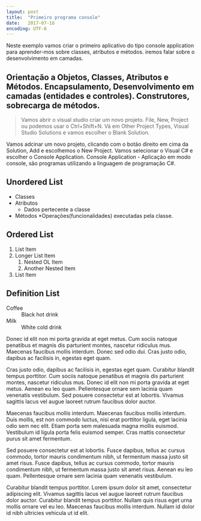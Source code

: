 ```yaml
---
layout: post
title:  "Primeiro programa console"
date:   2017-07-16
encoding: UTF-8
---
```


<p class="intro"><span class="dropcap">N</span>este exemplo vamos criar o primeiro aplicativo do tipo console application para aprender-mos sobre classes, atributos e métodos. iremos falar sobre
o desenvolvimento em camadas.</p>


## Orientação a Objetos, Classes, Atributos e Métodos. Encapsulamento, Desenvolvimento em camadas (entidades e controles). Construtores, sobrecarga de métodos.


<blockquote>Vamos abrir o visual studio criar um novo projeto. File, New, Project ou podemos usar o Ctrl+Shift+N. Vá em Other Project Types, Visual Studio Solutions e vamos escolher o Blank Solution.</blockquote>

Vamos adcinar um novo projeto, clicando com o botão direito em cima da Solution, Add e escolhemos o New Project. Vamos selecionar o Visual C# e escolher o Console Application.
Console Application - Aplicação em modo console, são programas utilizando a linguagem de programação C#.

## Unordered List
* Classes
* Atributos
  * Dados pertecente a classe
* Métodos
	*Operações(funcionalidades) executadas pela classe.

## Ordered List
1. List Item
2. Longer List Item
    1. Nested OL Item
    2. Another Nested Item
3. List Item

## Definition List
<dl>
  <dt>Coffee</dt>
  <dd>Black hot drink</dd>
  <dt>Milk</dt>
  <dd>White cold drink</dd>
</dl>

Donec id elit non mi porta gravida at eget metus. Cum sociis natoque penatibus et magnis dis parturient montes, nascetur ridiculus mus. Maecenas faucibus mollis interdum. Donec sed odio dui. Cras justo odio, dapibus ac facilisis in, egestas eget quam.

Cras justo odio, dapibus ac facilisis in, egestas eget quam. Curabitur blandit tempus porttitor. Cum sociis natoque penatibus et magnis dis parturient montes, nascetur ridiculus mus. Donec id elit non mi porta gravida at eget metus. Aenean eu leo quam. Pellentesque ornare sem lacinia quam venenatis vestibulum. Sed posuere consectetur est at lobortis. Vivamus sagittis lacus vel augue laoreet rutrum faucibus dolor auctor.

Maecenas faucibus mollis interdum. Maecenas faucibus mollis interdum. Duis mollis, est non commodo luctus, nisi erat porttitor ligula, eget lacinia odio sem nec elit. Etiam porta sem malesuada magna mollis euismod. Vestibulum id ligula porta felis euismod semper. Cras mattis consectetur purus sit amet fermentum.

Sed posuere consectetur est at lobortis. Fusce dapibus, tellus ac cursus commodo, tortor mauris condimentum nibh, ut fermentum massa justo sit amet risus. Fusce dapibus, tellus ac cursus commodo, tortor mauris condimentum nibh, ut fermentum massa justo sit amet risus. Aenean eu leo quam. Pellentesque ornare sem lacinia quam venenatis vestibulum.

Curabitur blandit tempus porttitor. Lorem ipsum dolor sit amet, consectetur adipiscing elit. Vivamus sagittis lacus vel augue laoreet rutrum faucibus dolor auctor. Curabitur blandit tempus porttitor. Nullam quis risus eget urna mollis ornare vel eu leo. Maecenas faucibus mollis interdum. Nullam id dolor id nibh ultricies vehicula ut id elit.

